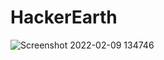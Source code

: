 # HackerEarth 

![Screenshot 2022-02-09 134746](https://user-images.githubusercontent.com/98829253/153154987-8872a159-5de4-4c5e-9b1a-18dc17208309.png)
